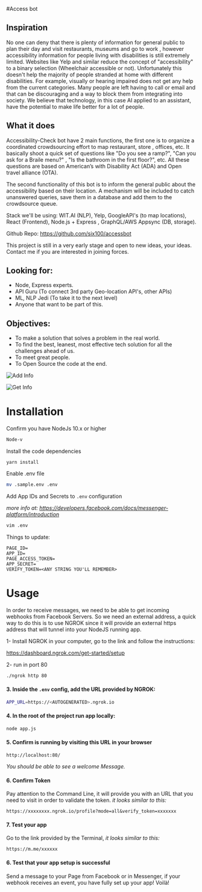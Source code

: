
#Access bot

## Inspiration
No one can deny that there is plenty of information for general public to plan their day and visit restaurants, museums and go to work , however accessibility information for people living with disabilities is still extremely limited.  Websites like Yelp and similar reduce the concept of "accessibility" to a binary selection (Wheelchair accessible or not).  Unfortunately this doesn't help the majority of people stranded at home with different disabilities. For example, visually or hearing impaired does not get any help from the current categories.  Many people are left having to call or email and that can be discouraging and a way to block them from integrating into society. We believe that technology, in this case AI applied to an assistant,  have the potential to make life better for a lot of people.

## What it does
Accessibility-Check bot have 2 main functions, the first one is to organize a coordinated crowdsourcing effort to map restaurant, store , offices, etc.  It basically shoot  a quick set of questions like "Do you see a ramp?", "Can you ask for a Braile menu?" , "Is the bathroom in the first floor?", etc.  All these questions are based on American’s with Disability Act (ADA) and Open travel alliance (OTA).  

The second functionality of this bot is to inform the general public about the accessibility based on their location. A mechanism will be included to catch unanswered queries, save them in a database and add them to the crowdsource queue.

Stack we'll be using: WIT.AI (NLP), Yelp, GoogleAPI's (to map locations), React (Frontend), Node.js + Express , GraphQL/AWS Appsync (DB, storage).


Github Repo:
https://github.com/six100/accessbot


This project is still in a very early stage and  open to new ideas, your ideas.  Contact me if you are interested in joining forces. 

## Looking for:
- Node, Express experts.
- API Guru (To connect 3rd party Geo-location API's, other APIs)
- ML, NLP Jedi (To take it to the next level)
- Anyone that want to be part of this.

## Objectives:
- To make a solution that solves a problem in the real world.
- To find the best, leanest, most effective tech solution for all the challenges ahead of us.
- To meet great people.
- To Open Source the code at the end.

![Add Info](https://user-images.githubusercontent.com/6516814/83339081-fea49780-a27e-11ea-8b7e-cd6917bf35ce.jpg)

![Get Info](https://user-images.githubusercontent.com/6516814/83339102-33185380-a27f-11ea-8403-c7600cf544b7.jpg)

# Installation

Confirm you have NodeJs 10.x or higher

```bash
Node-v
```

Install the code dependencies

```
yarn install
```

Enable .env file

```bash
mv .sample.env .env
```

Add App IDs and Secrets to `.env` configuration

_more info at: https://developers.facebook.com/docs/messenger-platform/introduction_

```bash
vim .env
```

Things to update:

```
PAGE_ID=
APP_ID=
PAGE_ACCESS_TOKEN=
APP_SECRET=
VERIFY_TOKEN=<ANY STRING YOU'LL REMEMBER>
```


# Usage

In order to receive messages, we need to be able to get incoming webhooks from Facebook Servers. So we need an external address, a quick way to do this is to use NGROK since it will provide an external https address that will tunnel into your NodeJS running app.

1- Install NGROK in your computer, go to the link and follow the instructions:

https://dashboard.ngrok.com/get-started/setup

2- run in port 80

```bash
./ngrok http 80
```


#### 3. Inside the `.env` config, add the URL provided by NGROK:

```bash
APP_URL=https://<AUTOGENERATED>.ngrok.io
```


#### 4. In the root of the project run app locally:

```bash
node app.js
```
 
 #### 5. Confirm is running by visiting this URL in your browser

`http://localhost:80/`

_You should be able to see a welcome Message._


#### 6. Confirm Token
Pay attention to the Command Line, it will provide you with an URL that you need to visit in order to validate the token.  _it looks similar to this:_

`https://xxxxxxxx.ngrok.io/profile?mode=all&verify_token=xxxxxxx`


#### 7. Test your app 
Go to the link provided by the Terminal, _it looks similar to this:_

`https://m.me/xxxxxx`

#### 6. Test that your app setup is successful

  Send a message to your Page from Facebook or in Messenger, if your webhook receives an event, you have fully set up your app! Voilà!








